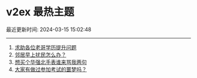 # v2ex 最热主题

最近更新时间: 2024-03-15 15:02:48

--- 
1. [求助各位老哥学历提升问题](https://www.v2ex.com/t/1023822) 
2. [邻居早上扰民怎么办？](https://www.v2ex.com/t/1023831) 
3. [想买个华强北手表谁来骂我两句](https://www.v2ex.com/t/1023832) 
4. [大家有做过参加考试的噩梦吗？](https://www.v2ex.com/t/1023836) 
